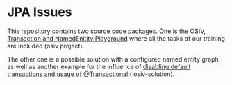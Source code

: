 # JPA Issues

This repository contains two source code packages.
One is the OSIV, [Transaction and NamedEnitity Playground](jpa-issues.md) where all the tasks of our
training are included (osiv project).

The other one is a possible solution with a configured named entity graph as well as another example
for the influence
of [disabling default transactions and usage of @Transactional](transaction-issues.md) (
osiv-solution).